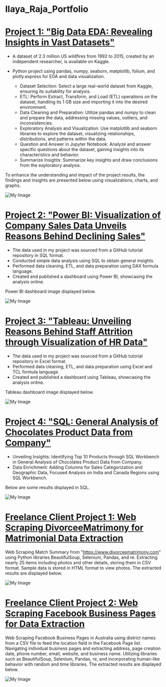 # Ilaya_Raja_Portfolio
# [Project 1: "Big Data EDA: Revealing Insights in Vast Datasets"](https://nbviewer.org/github/Ilaya007/US-wildfire-analysis/blob/main/US_wildfires_analysis.ipynb)
- A dataset of 2.3 million US wildfires from 1992 to 2015, created by an independent researcher, is available on Kaggle.
- Python project using pandas, numpy, seaborn, matplotlib, folium, and plotly.express for EDA and data visualization.

   * Dataset Selection: Select a large real-world dataset from Kaggle, ensuring its suitability for analysis.
   * ETL: Perform Extract, Transform, and Load (ETL) operations on the dataset, handling its 1 GB size and importing it into the desired environment.
   * Data Cleaning and Preparation: Utilize pandas and numpy to clean and prepare the data, addressing missing values, outliers, and inconsistencies.
   * Exploratory Analysis and Visualization: Use matplotlib and seaborn libraries to explore the dataset, visualizing relationships, distributions, and patterns           within the data.
   * Question and Answer in Jupyter Notebook: Analyze and answer specific questions about the dataset, gaining insights into its characteristics and behavior.
   * Summarize Insights: Summarize key insights and draw conclusions from the exploratory analysis.

To enhance the understanding and impact of the project results, the findings and insights are presented below using visualizations, charts, and graphs.

<img src="image/pandas big data/combine_images.jpg" alt="My Image">

# [Project 2: "Power BI: Visualization of Company Sales Data Unveils Reasons Behind Declining Sales"](https://github.com/Ilaya007/Power-BI/tree/main/sales%20sql%20power%20bi)
* The data used in my project was sourced from a GitHub tutorial repository in SQL format.
* Conducted simple data analysis using SQL to obtain general insights.
* Performed data cleaning, ETL, and data preparation using DAX formula language.
* Created and published a dashboard using Power BI, showcasing the analysis online.

Power BI dashboard image displayed below.

<img src="image/power bi/sales bi_page-0001.jpg" alt="My Image">

# [Project 3: "Tableau: Unveiling Reasons Behind Staff Attrition through Visualization of HR Data"](https://github.com/Ilaya007/Tableau/tree/main/project%20hr)
* The data used in my project was sourced from a GitHub tutorial repository in Excel format.
* Performed data cleaning, ETL, and data preparation using Excel and TCL formula language.
* Created and published a dashboard using Tableau, showcasing the analysis online.

Tableau dashboard image displayed below.

<img src="image/tableau/HR ANALYSTICS DASHBOARD.png" alt="My Image">

# [Project 4: "SQL: General Analysis of Chocolates Product Data from Company"](https://github.com/Ilaya007/SQL/tree/main/basic%20project)
* Unveiling Insights: Identifying Top 10 Products through SQL Workbench in General Analysis of Chocolates Product Data from Company.
* Data Enrichment: Adding Columns for Sales Categorization and Geographic Data, Focused Analysis on India and Canada Regions using SQL Workbench.

Below are some results displayed in SQL.

<img src="image/SQL/combine_images (2).jpg" alt="My Image">

# [Freelance Client Project 1: Web Scraping DivorceeMatrimony for Matrimonial Data Extraction](https://github.com/Ilaya007/Web_Scraping/tree/main/divorceematrimony)
Web Scraping Match Summary from "https://www.divorceematrimony.com" using Python libraries BeautifulSoup, Selenium, Pandas, and re. Extracting nearly 25 items including photos and other details, storing them in CSV format. Sample data is stored in HTML format to view photos. The extracted results are displayed below.

<img src="image/divorce/combine_images (2).jpg" alt="My Image">

# [Freelance Client Project 2: Web Scraping Facebook Business Pages for Data Extraction](https://github.com/Ilaya007/Web_Scraping/tree/main/facebook_business_pages)
Web Scraping Facebook Business Pages in Australia using district names from a CSV file to feed the location field in the Facebook Page list. Navigating individual business pages and extracting address, page creation date, phone number, email, website, and business name. Utilizing libraries such as BeautifulSoup, Selenium, Pandas, re, and incorporating human-like behavior with random and time libraries. The extracted results are displayed below.

<img src="image/facebook business/combine_images (2).jpg" alt="My Image">

